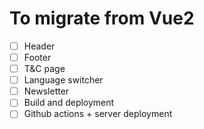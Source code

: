 # To migrate from Vue2
- [ ] Header
- [ ] Footer
- [ ] T&C page
- [ ] Language switcher
- [ ] Newsletter
- [ ] Build and deployment
- [ ] Github actions + server deployment